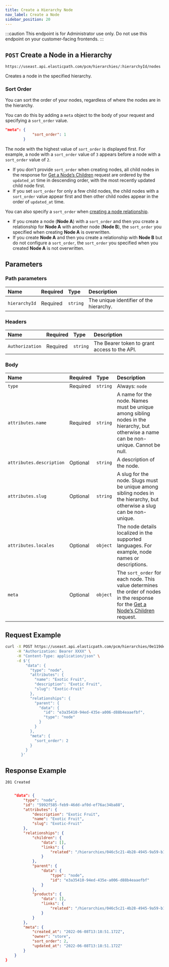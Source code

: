 ```yaml
---
title: Create a Hierarchy Node
nav_label: Create a Node
sidebar_position: 20
---
```


:::caution
This endpoint is for Administrator use only. Do not use this endpoint on your customer-facing frontends.
:::

## `POST` Create a Node in a Hierarchy

```http
https://useast.api.elasticpath.com/pcm/hierarchies/:hierarchyId/nodes
```

Creates a node in the specified hierarchy.

### Sort Order

You can sort the order of your nodes, regardless of where the nodes are in the hierarchy.

You can do this by adding a `meta` object to the body of your request and specifying a `sort_order` value.

```json
"meta": {
            "sort_order": 1
        }
```

The node with the highest value of `sort_order` is displayed first. For example, a node with a `sort_order` value of `3` appears before a node with a `sort_order` value of `2`.

- If you don’t provide `sort_order` when creating nodes, all child nodes in the response for [Get a Node’s Children](/docs/pxm/hierarchies/node-relationships-api/get-node-children) request are ordered by the `updated_at` time in descending order, with the most recently updated child node first.
- If you set `sort_order` for only a few child nodes, the child nodes with a `sort_order` value appear first and then other child nodes appear in the order of `updated_at` time.

You can also specify a `sort_order` when [creating a node relationship](/docs/pxm/hierarchies/node-relationships-api/create-node-child-relationships).

- If you create a node (**Node A**) with a `sort_order` and then you create a relationship for **Node A** with another node (**Node B**), the `sort_order` you specified when creating **Node A** is overwritten.
- If you create **Node A** and then you create a relationship with **Node B** but do not configure a `sort_order`, the `sort_order` you specified when you created **Node A** is not overwritten.

## Parameters

### Path parameters

| Name | Required | Type | Description |
| :--- | :--- | :--- | :--- |
| `hierarchyId` | Required | `string` | The unique identifier of the hierarchy. |

### Headers

| Name | Required | Type | Description |
| :--- | :--- | :--- | :--- |
| `Authorization` | Required | `string` | The Bearer token to grant access to the API. |

### Body

| Name | Required | Type | Description                                                                                                                                                                                       |
| :--- | :--- | :--- |:--------------------------------------------------------------------------------------------------------------------------------------------------------------------------------------------------|
| `type` | Required | `string` | Always: `node`                                                                                                                                                                                    |
| `attributes.name` | Required | `string` | A name for the node. Names must be unique among sibling nodes in the hierarchy, but otherwise a name can be non-unique. Cannot be null.                                                           |
| `attributes.description` | Optional | `string` | A description of the node.                                                                                                                                                                        |
| `attributes.slug` | Optional | `string` | A slug for the node. Slugs must be unique among sibling nodes in the hierarchy, but otherwise a slug can be non-unique.                                                                           |
| `attributes.locales` | Optional | `object` | The node details localized in the supported languages. For example, node names or descriptions.                                                                                                   |
| `meta` | Optional | `object` | The `sort_order` for each node. This value determines the order of nodes in the response for the [Get a Node’s Children](/docs/pxm/hierarchies/node-relationships-api/get-node-children) request. |

## Request Example

```bash
curl -X POST https://useast.api.elasticpath.com/pcm/hierarchies/0e119de2-5fb0-4bca-9b84-b3fc6c903007/nodes \
     -H "Authorization: Bearer XXXX" \
     -H "Content-Type: application/json" \
     -d $'{
         "data": {
           "type": "node",
           "attributes": {
             "name": "Exotic Fruit",
             "description": "Exotic Fruit",
             "slug": "Exotic-Fruit"
           },
           "relationships": {
             "parent": {
               "data": {
                 "id": "e3a35410-94ed-435e-a006-d88b4eaaefbf",
                 "type": "node"
               }
             }
           },
           "meta": {
             "sort_order": 2
           }
         }
       }'
```

## Response Example

`201 Created`

```json

    "data": {
        "type": "node",
        "id": "5992f585-feb9-46dd-af0d-ef76ac34ba88",
        "attributes": {
            "description": "Exotic Fruit",
            "name": "Exotic Fruit",
            "slug": "Exotic-Fruit"
        },
        "relationships": {
            "children": {
                "data": [],
                "links": {
                    "related": "/hierarchies/046c5c21-4b28-4945-9a59-b100b7a5e533/nodes/5992f585-feb9-46dd-af0d-ef76ac34ba88/children"
                }
            },
            "parent": {
                "data": {
                    "type": "node",
                    "id": "e3a35410-94ed-435e-a006-d88b4eaaefbf"
                }
            },
            "products": {
                "data": [],
                "links": {
                    "related": "/hierarchies/046c5c21-4b28-4945-9a59-b100b7a5e533/nodes/5992f585-feb9-46dd-af0d-ef76ac34ba88/products"
                }
            }
        },
        "meta": {
            "created_at": "2022-06-08T13:18:51.172Z",
            "owner": "store",
            "sort_order": 2,
            "updated_at": "2022-06-08T13:18:51.172Z"
        }
    }
}
```
